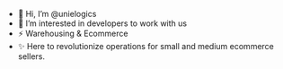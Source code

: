 - 👋 Hi, I’m @unielogics
- 👀 I’m interested in developers to work with us
- ⚡ Warehousing & Ecommerce
- ✨ Here to revolutionize operations for small and medium ecommerce sellers.
<!---
unielogics/unielogics is a  special ✨ repository because its `README.md` (this file) appears on your GitHub profile.
You can click the Preview link to take a look at your changes.
--->
